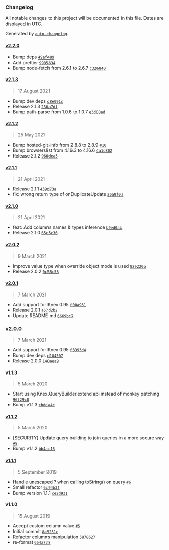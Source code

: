 ### Changelog

All notable changes to this project will be documented in this file. Dates are displayed in UTC.

Generated by [`auto-changelog`](https://github.com/CookPete/auto-changelog).

#### [v2.2.0](https://github.com/felixmosh/knex-on-duplicate-update/compare/v2.1.3...v2.2.0)

- Bump deps [`49af489`](https://github.com/felixmosh/knex-on-duplicate-update/commit/49af4897a91f26fa026f0f4872be3f043fe90d33)
- Add prettier [`9985634`](https://github.com/felixmosh/knex-on-duplicate-update/commit/998563442671e143a7aa2ea1f008312527f25956)
- Bump node-fetch from 2.6.1 to 2.6.7 [`c326840`](https://github.com/felixmosh/knex-on-duplicate-update/commit/c326840e7578a4ec960d68d15a3256bb2791bac3)

#### [v2.1.3](https://github.com/felixmosh/knex-on-duplicate-update/compare/v2.1.2...v2.1.3)

> 17 August 2021

- Bump dev deps [`c8e091c`](https://github.com/felixmosh/knex-on-duplicate-update/commit/c8e091c62fc88b7d96a7e95517caacd70ed3ad89)
- Release 2.1.3 [`236a7d1`](https://github.com/felixmosh/knex-on-duplicate-update/commit/236a7d1e2c686ba89d74f17bdcc0c350f959c65d)
- Bump path-parse from 1.0.6 to 1.0.7 [`e3d08ad`](https://github.com/felixmosh/knex-on-duplicate-update/commit/e3d08add12c12f053855f65a9e12851b1dac1b91)

#### [v2.1.2](https://github.com/felixmosh/knex-on-duplicate-update/compare/v2.1.1...v2.1.2)

> 25 May 2021

- Bump hosted-git-info from 2.8.8 to 2.8.9 [`#10`](https://github.com/felixmosh/knex-on-duplicate-update/pull/10)
- Bump browserslist from 4.16.3 to 4.16.6 [`4a1c802`](https://github.com/felixmosh/knex-on-duplicate-update/commit/4a1c8027a96b6a500c8cc399c07bd4461fd5ad5e)
- Release 2.1.2 [`960dea3`](https://github.com/felixmosh/knex-on-duplicate-update/commit/960dea32b9bf417284bcdffd76384825ceeee1ee)

#### [v2.1.1](https://github.com/felixmosh/knex-on-duplicate-update/compare/v2.1.0...v2.1.1)

> 21 April 2021

- Release 2.1.1 [`439d73a`](https://github.com/felixmosh/knex-on-duplicate-update/commit/439d73ac1f7f56e2429d7de2e1c94cd46db44150)
- fix: wrong return type of onDuplicateUpdate [`26a8f0a`](https://github.com/felixmosh/knex-on-duplicate-update/commit/26a8f0aa21a3793ce847607537ee59196d824eda)

#### [v2.1.0](https://github.com/felixmosh/knex-on-duplicate-update/compare/v2.0.2...v2.1.0)

> 21 April 2021

- feat: Add columns names & types inference [`b9ed0ab`](https://github.com/felixmosh/knex-on-duplicate-update/commit/b9ed0ab5b32d75f52a6f881997f2babf72257c22)
- Release 2.1.0 [`65c5c36`](https://github.com/felixmosh/knex-on-duplicate-update/commit/65c5c361e49149ed8be40aeb41885836f99a3e09)

#### [v2.0.2](https://github.com/felixmosh/knex-on-duplicate-update/compare/v2.0.1...v2.0.2)

> 9 March 2021

- Improve value type when override object mode is used [`82e2205`](https://github.com/felixmosh/knex-on-duplicate-update/commit/82e22054e33b0eaeac873752cc625cf0993ffbed)
- Release 2.0.2 [`0c55c58`](https://github.com/felixmosh/knex-on-duplicate-update/commit/0c55c58839d6ccae877b0328b7bfab0cf6f7d1d8)

#### [v2.0.1](https://github.com/felixmosh/knex-on-duplicate-update/compare/v2.0.0...v2.0.1)

> 7 March 2021

- Add support for Knex 0.95 [`f00a931`](https://github.com/felixmosh/knex-on-duplicate-update/commit/f00a931276931cca16a8c50efb4d29ff9d8042bd)
- Release 2.0.1 [`a57d2b2`](https://github.com/felixmosh/knex-on-duplicate-update/commit/a57d2b2bb32617de029fba081c1b1b2380cb6a64)
- Update README.md [`6669bc7`](https://github.com/felixmosh/knex-on-duplicate-update/commit/6669bc72d6f5b7622021565c7ff7277d8b91aabd)

### [v2.0.0](https://github.com/felixmosh/knex-on-duplicate-update/compare/v1.1.3...v2.0.0)

> 7 March 2021

- Add support for Knex 0.95 [`f3393d4`](https://github.com/felixmosh/knex-on-duplicate-update/commit/f3393d43dd918f42f1431a6baf8202f12126ef10)
- Bump dev deps [`d184507`](https://github.com/felixmosh/knex-on-duplicate-update/commit/d184507a16d9997b0d4ab32e0b6a2431c95d656d)
- Release 2.0.0 [`148aea9`](https://github.com/felixmosh/knex-on-duplicate-update/commit/148aea951ac96de37c0c1e1e7c4816f1aa6d06c1)

#### [v1.1.3](https://github.com/felixmosh/knex-on-duplicate-update/compare/v1.1.2...v1.1.3)

> 5 March 2020

- Start using Knex.QueryBuilder.extend api instead of monkey patching [`96729c8`](https://github.com/felixmosh/knex-on-duplicate-update/commit/96729c88ef75c4d6b117365502b7e0719d5a7ab9)
- Bump v1.1.3 [`cbdda4c`](https://github.com/felixmosh/knex-on-duplicate-update/commit/cbdda4c414cc3856d12af18bfe722ace87fef091)

#### [v1.1.2](https://github.com/felixmosh/knex-on-duplicate-update/compare/v1.1.1...v1.1.2)

> 5 March 2020

- [SECURITY] Update query building to join queries in a more secure way [`#8`](https://github.com/felixmosh/knex-on-duplicate-update/pull/8)
- Bump v1.1.2 [`bb4ac15`](https://github.com/felixmosh/knex-on-duplicate-update/commit/bb4ac15c8b4c56e307e741aabd63e7274b15a7bd)

#### [v1.1.1](https://github.com/felixmosh/knex-on-duplicate-update/compare/v1.1.0...v1.1.1)

> 5 September 2019

- Handle unescaped ? when calling toString() on query [`#6`](https://github.com/felixmosh/knex-on-duplicate-update/pull/6)
- Small refactor [`6c94b3f`](https://github.com/felixmosh/knex-on-duplicate-update/commit/6c94b3f7986d8bbb97721194f191d6a369989338)
- Bump version 1.1.1 [`ce2d931`](https://github.com/felixmosh/knex-on-duplicate-update/commit/ce2d931a4cc4125333f06d4e649116de21acf6ce)

#### v1.1.0

> 15 August 2019

- Accept custom column value [`#5`](https://github.com/felixmosh/knex-on-duplicate-update/pull/5)
- Initial commit [`8a6251c`](https://github.com/felixmosh/knex-on-duplicate-update/commit/8a6251c5bf7b9c4bd70a253b94367c3601a94cae)
- Refactor columns manipulation [`5878627`](https://github.com/felixmosh/knex-on-duplicate-update/commit/587862709275ad678d6b86cb71189dea8f26be66)
- re-format [`654a738`](https://github.com/felixmosh/knex-on-duplicate-update/commit/654a738389c1ac062b188d5180a33b4981156302)
